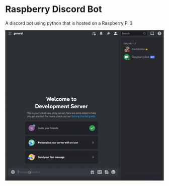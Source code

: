 # Raspberry Discord Bot

A discord bot using python that is hosted on a Raspberry Pi 3

![](https://github.com/mendoska/RaspberryDiscordBot/blob/main/raspberryBot.gif)
